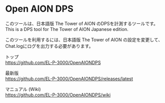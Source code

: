 # Open AION DPS

このツールは、日本語版 The Tower of AION のDPSを計測するツールです。  
This is a DPS tool for The Tower of AION Japanese edition.

このツールを利用するには、日本語版 The Tower of AION の設定を変更して、Chat.logにログを出力する必要があります。

トップ  
https://github.com/EL-P-3000/OpenAIONDPS

最新版  
https://github.com/EL-P-3000/OpenAIONDPS/releases/latest

マニュアル (Wiki)  
https://github.com/EL-P-3000/OpenAIONDPS/wiki
